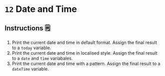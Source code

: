 # `12` Date and Time

## Instructions 🗒
1. Print the current date and time in default format. Assign the final result to a `today` variable.
2. Print the current date and time in localised style. Assign the final result to a `date` and `time` variabales.
3. Print the current date and time with a pattern. Assign the final result to a `dateTime` variable.

